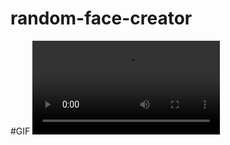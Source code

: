 # random-face-creator

#GIF
![](https://github.com/Rasmussw/random-face-creator/blob/master/random.face.video.mp4)
